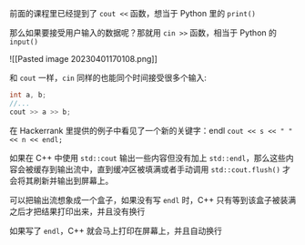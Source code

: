 前面的课程里已经提到了 `cout <<` 函数，想当于 Python 里的 `print()`

那么如果要接受用户输入的数据呢？那就用 `cin >>` 函数，相当于 Python 的 `input()`

![[Pasted image 20230401170108.png]]

和 `cout` 一样，`cin` 同样的也能同个时间接受很多个输入:

```c++
int a, b;
//...
cout >> a >> b;
```


在 Hackerrank 里提供的例子中看见了一个新的关键字：endl
`cout << s << " " << n << endl;`

如果在 C++ 中使用 `std::cout` 输出一些内容但没有加上 `std::endl`，那么这些内容会被缓存到输出流中，直到缓冲区被填满或者手动调用 `std::cout.flush()` 才会将其刷新并输出到屏幕上。

可以把输出流想象成一个盒子，如果没有写 `endl` 时，C++ 只有等到该盒子被装满之后才把结果打印出来，并且没有换行

如果写了 `endl`，C++ 就会马上打印在屏幕上，并且自动换行